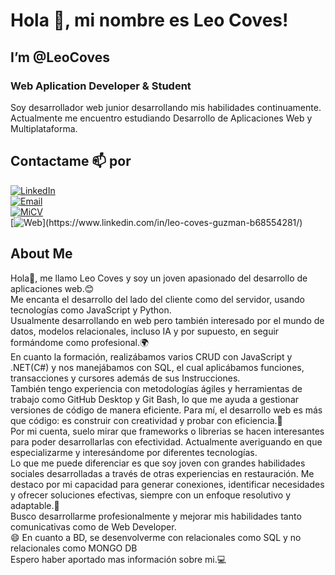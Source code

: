 # Hola 👋, mi nombre es Leo Coves!
## I’m @LeoCoves
### Web Aplication Developer & Student
Soy desarrollador web junior desarrollando mis habilidades continuamente.
Actualmente me encuentro estudiando Desarrollo de Aplicaciones Web y Multiplataforma.

## Contactame 📫 por 

[![LinkedIn](https://img.shields.io/badge/LinkedIn-Leo_Coves-0077B5?style=for-the-badge&logo=linkedin&logoColor=white&labelColor=101010)](https://www.linkedin.com/in/leo-coves-guzman-b68554281/)
</br>
[![Email](https://img.shields.io/badge/l.covesguzman@gmail.com-email_personal_(Contactame)-D14836?style=for-the-badge&logo=gmail&logoColor=white&labelColor=101010)](mailto:l.covesguzman@gmail.com)
</br>
[![MiCV](https://img.shields.io/badge/SIN_ACTUALIZAR-FFDD00?style=for-the-badge&logo=Read.cv&logoColor=white&labelColor=101010)](https://www.linkedin.com/in/leo-coves-guzman-b68554281/)
</br>
[![Web](https://img.shields.io/badge/Web-LeoCoves(Sin_Desarrollar).com-14a1f0?style=for-the-badge&logo=dev.to&logoColor=white&labelColor=101010)](https://www.linkedin.com/in/leo-coves-guzman-b68554281/)

## About Me

Hola👋, me llamo Leo Coves y soy un joven apasionado del desarrollo de aplicaciones web.😊
</br>
Me encanta el desarrollo del lado del cliente como del servidor, usando tecnologías como JavaScript y Python. 
</br>
Usualmente desarrollando en web pero también interesado por el mundo de datos, modelos relacionales, incluso IA y por supuesto, en seguir formándome como profesional.🌍
</br>
En cuanto la formación, realizábamos varios CRUD con JavaScript y .NET(C#) y nos manejábamos con SQL, el cual aplicábamos funciones, transacciones y cursores además de sus Instrucciones.
</br>
También tengo experiencia con metodologías ágiles y herramientas de trabajo como GitHub Desktop y Git Bash, lo que me ayuda a gestionar versiones de código de manera eficiente. 
Para mí, el desarrollo web es más que código: es construir con creatividad y probar con eficiencia.🧠
</br>
Por mi cuenta, suelo mirar que frameworks o librerias se hacen interesantes para poder desarrollarlas con efectividad. Actualmente averiguando en que especializarme y interesándome por diferentes tecnologías. 
</br>
Lo que me puede diferenciar es que soy joven con grandes habilidades sociales desarrolladas a través de otras experiencias en restauración. Me destaco por mi capacidad para generar conexiones, identificar necesidades y ofrecer soluciones efectivas, siempre con un enfoque resolutivo y adaptable.🤝
</br>
Busco desarrollarme profesionalmente y mejorar mis habilidades tanto comunicativas como de Web Developer.
</br>
😄 En cuanto a BD, se desenvolverme con relacionales como SQL y no relacionales como MONGO DB
</br>
Espero haber aportado mas información sobre mi.💻

<!---
LeoCoves/LeoCoves is a ✨ special ✨ repository because its `README.md` (this file) appears on your GitHub profile.
You can click the Preview link to take a look at your changes.
--->
